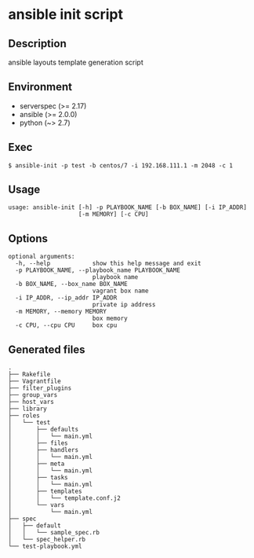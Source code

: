 # ansible init script

## Description
ansible layouts template generation script

## Environment

- serverspec (>= 2.17)
- ansible (>= 2.0.0)
- python (~> 2.7)

## Exec

```console
$ ansible-init -p test -b centos/7 -i 192.168.111.1 -m 2048 -c 1
```

## Usage

```
usage: ansible-init [-h] -p PLAYBOOK_NAME [-b BOX_NAME] [-i IP_ADDR]
                    [-m MEMORY] [-c CPU]
```
                    

## Options

```
optional arguments:
  -h, --help            show this help message and exit
  -p PLAYBOOK_NAME, --playbook_name PLAYBOOK_NAME
                        playbook name
  -b BOX_NAME, --box_name BOX_NAME
                        vagrant box name
  -i IP_ADDR, --ip_addr IP_ADDR
                        private ip address
  -m MEMORY, --memory MEMORY
                        box memory
  -c CPU, --cpu CPU     box cpu
```

## Generated files

```
.
├── Rakefile
├── Vagrantfile
├── filter_plugins
├── group_vars
├── host_vars
├── library
├── roles
│   └── test
│       ├── defaults
│       │   └── main.yml
│       ├── files
│       ├── handlers
│       │   └── main.yml
│       ├── meta
│       │   └── main.yml
│       ├── tasks
│       │   └── main.yml
│       ├── templates
│       │   └── template.conf.j2
│       └── vars
│           └── main.yml
├── spec
│   ├── default
│   │   └── sample_spec.rb
│   └── spec_helper.rb
└── test-playbook.yml

```

